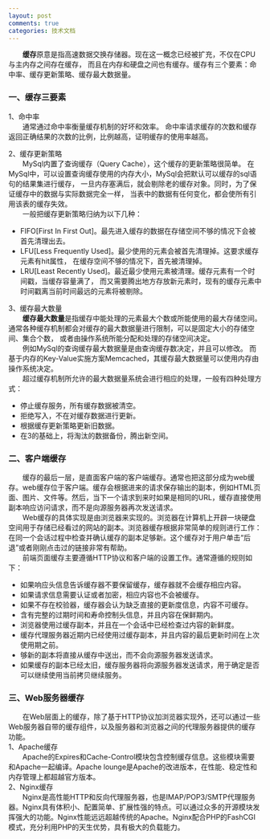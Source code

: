```yaml
---
layout: post
comments: true
categories: 技术文档
---
```


&emsp;&emsp;**缓存**原意是指高速数据交换存储器。现在这一概念已经被扩充，不仅在CPU与主内存之间存在缓存，
而且在内存和硬盘之间也有缓存。缓存有三个要素：命中率、缓存更新策略、缓存最大数据量。

### 一、缓存三要素
1、命中率   
&emsp;&emsp;通常通过命中率衡量缓存机制的好坏和效率。
命中率请求缓存的次数和缓存返回正确结果的次数的比例，比例越高，证明缓存的使用率越高。   

2、缓存更新策略   
&emsp;&emsp;MySql内置了查询缓存（Query Cache），这个缓存的更新策略很简单。
在MySql中，可以设置查询缓存使用的内存大小，MySql会把默认可以缓存的sql语句的结果集进行缓存，
一旦内存塞满后，就会剔除老的缓存对象。同时，为了保证缓存中的数据与实际数据完全一样，
当表中的数据有任何变化，都会使所有引用该表的缓存失效。   
&emsp;&emsp;一般把缓存更新策略归纳为以下几种：   
* FIFO[First In First Out]。最先进入缓存的数据在存储空间不够的情况下会被首先清理出去。   
* LFU[Less Frequently Used]。最少使用的元素会被首先清理掉。这要求缓存元素有hit属性，
在缓存空间不够的情况下，首先被清理掉。   
* LRU[Least Recently Used]。最近最少使用元素被清理。缓存元素有一个时间戳，当缓存容量满了，
而又需要腾出地方存放新元素时，现有的缓存元素中时间戳离当前时间最远的元素将被剔除。   

3、缓存最大数量   
&emsp;&emsp;**缓存最大数量**是指缓存中能处理的元素最大个数或所能使用的最大存储空间。
通常各种缓存机制都会对缓存的最大数据量进行限制，可以是固定大小的存储空间、集合个数，
或者由操作系统所能分配和处理的存储空间决定。   
&emsp;&emsp;例如MySql的查询缓存最大数据量是由查询缓存数决定，并且可以修改。
而基于内存的Key-Value实施方案Memcached，其缓存最大数据量可以使用内存由操作系统决定。   
&emsp;&emsp;超过缓存机制所允许的最大数据量系统会进行相应的处理，一般有四种处理方式：    
* 停止缓存服务，所有缓存数据被清空。   
* 拒绝写入，不在对缓存数据进行更新。   
* 根据缓存更新策略更新旧数据。   
* 在3的基础上，将淘汰的数据备份，腾出新空间。   

### 二、客户端缓存
&emsp;&emsp;缓存的最后一层，是直面客户端的客户端缓存。通常也把这部分成为web缓存。web缓存位于客户端。缓存会根据进来的请求保存输出的副本，例如HTML页面、图片、文件等。然后，当下一个请求到来时如果是相同的URL，缓存直接使用副本响应访问请求，而不是向源服务器再次发送请求。   
&emsp;&emsp;Web缓存的具体实现是由浏览器来实现的。浏览器在计算机上开辟一块硬盘空间用于存储已经看过的网站的副本。浏览器缓存根据非常简单的规则进行工作：在同一个会话过程中检查并确认缓存的副本足够新。这个缓存对于用户单击“后退”或者刚刚点击过的链接非常有帮助。   
&emsp;&emsp;前端页面缓存主要遵循HTTP协议和客户端的设置工作。通常遵循的规则如下：   
* 如果响应头信息告诉缓存器不要保留缓存，缓存器就不会缓存相应内容。
* 如果请求信息需要认证或者加密，相应内容也不会被缓存。
* 如果不存在校验器，缓存器会认为缺乏直接的更新度信息，内容不可缓存。  
* 含有完整的过期时间和寿命控制头信息，并且内容在保鲜期内。
* 浏览器使用过缓存副本，并且在一个会话中已经检查过内容的新鲜度。
* 缓存代理服务器近期内已经使用过缓存副本，并且内容的最后更新时间在上次使用期之前。
* 够新的副本将直接从缓存中送出，而不会向源服务器发送请求。
* 如果缓存的副本已经太旧，缓存服务器将向源服务器发送请求，用于确定是否可以继续使用当前拷贝继续服务。

### 三、Web服务器缓存
&emsp;&emsp;在Web层面上的缓存，除了基于HTTP协议加浏览器实现外，还可以通过一些Web服务器自带的缓存组件，以及服务器和浏览器之间的代理服务器提供的缓存功能。   
1、Apache缓存   
&emsp;&emsp;Apache的Expires和Cache-Control模块包含控制缓存信息。这些模块需要和Apache一起编译。Apache lounge是Apache的改进版本，在性能、稳定性和内存管理上都超越官方版本。   
2、Nginx缓存   
&emsp;&emsp;Nginx是高性能HTTP和反向代理服务器，也是IMAP/POP3/SMTP代理服务器。Nginx具有体积小、配置简单、扩展性强的特点。可以通过众多的开源模块发挥强大的功能。Nginx性能远远超越传统的Apache。Nginx配合PHP的FashCGI模式，充分利用PHP的天生优势，具有极大的负载能力。

